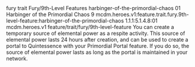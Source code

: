 <ability>
  <metadata>
    <class>fury</class>
    <feature_type>trait</feature_type>
    <file_dpath>Fury/9th-Level Features</file_dpath>
    <item_id>harbinger-of-the-primordial-chaos</item_id>
    <item_index>01</item_index>
    <item_name>Harbinger of the Primordial Chaos</item_name>
    <level>9</level>
    <scc>mcdm.heroes.v1:feature.trait.fury.9th-level-feature:harbinger-of-the-primordial-chaos</scc>
    <scdc>1.1.1:5.1.4.8:01</scdc>
    <source>mcdm.heroes.v1</source>
    <type>feature/trait/fury/9th-level-feature</type>
  </metadata>
  <effects>
    <effect type="mundane">You can create a temporary source of elemental power as a respite activity. This source of elemental power lasts 24 hours after creation, and can be used to create a portal to Quintessence with your Primordial Portal feature. If you do so, the source of elemental power lasts as long as the portal is maintained in your network.</effect>
  </effects>
</ability>

